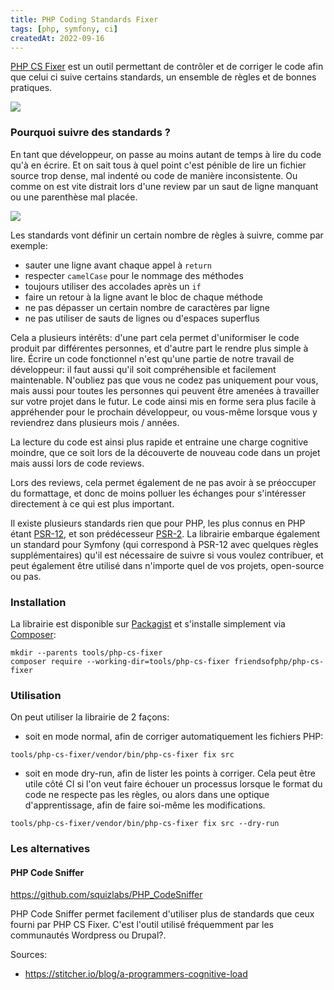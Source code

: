 ```yaml
---
title: PHP Coding Standards Fixer
tags: [php, symfony, ci]
createdAt: 2022-09-16
---
```


[PHP CS Fixer](https://github.com/PHP-CS-Fixer/PHP-CS-Fixer) est un outil permettant de contrôler et de corriger le code afin que celui ci suive certains standards, un ensemble de règles et de bonnes pratiques.

![](/img/phpcsfixer-logo.png)

### Pourquoi suivre des standards ?

En tant que développeur, on passe au moins autant de temps à lire du code qu'à en écrire. Et on sait tous à quel point c'est pénible de lire un fichier source trop dense, mal indenté ou code de manière inconsistente. Ou comme on est vite distrait lors d'une review par un saut de ligne manquant ou une parenthèse mal placée.

![](/img/standards.png)

Les standards vont définir un certain nombre de règles à suivre, comme par exemple:
- sauter une ligne avant chaque appel à `return`
- respecter `camelCase` pour le nommage des méthodes
- toujours utiliser des accolades après un `if`
- faire un retour à la ligne avant le bloc de chaque méthode 
- ne pas dépasser un certain nombre de caractères par ligne
- ne pas utiliser de sauts de lignes ou d'espaces superflus


Cela a plusieurs intérêts: d'une part cela permet d'uniformiser le code produit par différentes personnes, et d'autre part le rendre plus simple à lire. Écrire un code fonctionnel n'est qu'une partie de notre travail de développeur: il faut aussi qu'il soit compréhensible et facilement maintenable. N'oubliez pas que vous ne codez pas uniquement pour vous, mais aussi pour toutes les personnes qui peuvent être amenées à travailler sur votre projet dans le futur. Le code ainsi mis en forme sera plus facile à appréhender pour le prochain développeur, ou vous-même lorsque vous y reviendrez dans plusieurs mois / années.

La lecture du code est ainsi plus rapide et entraine une charge cognitive moindre, que ce soit lors de la découverte de nouveau code dans un projet mais aussi lors de code reviews.

Lors des reviews, cela permet également de ne pas avoir à se préoccuper du formattage, et donc de moins polluer les échanges pour s'intéresser directement à ce qui est plus important.

Il existe plusieurs standards rien que pour PHP, les plus connus en PHP étant [PSR-12](https://www.php-fig.org/psr/psr-12/), et son prédécesseur [PSR-2](https://www.php-fig.org/psr/psr-2/). La librairie embarque également un standard pour Symfony (qui correspond à PSR-12 avec quelques règles supplémentaires) qu'il est nécessaire de suivre si vous voulez contribuer, et peut également être utilisé dans n'importe quel de vos projets, open-source ou pas. 


### Installation


La librairie est disponible sur [Packagist](https://packagist.org/packages/phpstan/phpstan) et s'installe simplement via [Composer](https://getcomposer.org/):

```shell
mkdir --parents tools/php-cs-fixer
composer require --working-dir=tools/php-cs-fixer friendsofphp/php-cs-fixer
```

### Utilisation

On peut utiliser la librairie de 2 façons:
- soit en mode normal, afin de corriger automatiquement les fichiers PHP:


```shell
tools/php-cs-fixer/vendor/bin/php-cs-fixer fix src
```

- soit en mode dry-run, afin de lister les points à corriger. Cela peut être utile côté CI si l'on veut faire échouer un processus lorsque le format du code ne respecte pas les règles, ou alors dans une optique d'apprentissage, afin de faire soi-même les modifications.

```shell
tools/php-cs-fixer/vendor/bin/php-cs-fixer fix src --dry-run
```


### Les alternatives

#### PHP Code Sniffer

<https://github.com/squizlabs/PHP_CodeSniffer>

PHP Code Sniffer permet facilement d'utiliser plus de standards que ceux fourni par PHP CS Fixer. C'est l'outil utilisé fréquemment par les communautés Wordpress ou Drupal?.


Sources:
- <https://stitcher.io/blog/a-programmers-cognitive-load>
